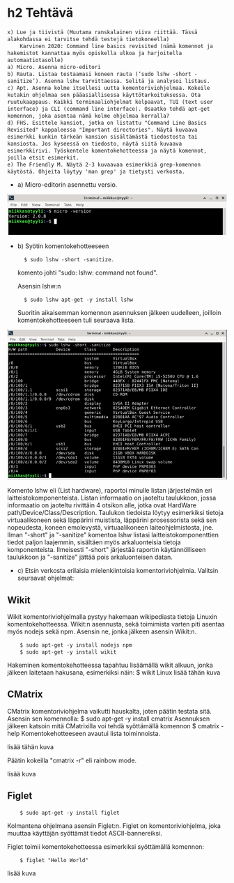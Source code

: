 # h2 Tehtävä


    x) Lue ja tiivistä (Muutama ranskalainen viiva riittää. Tässä alakohdassa ei tarvitse tehdä testejä tietokoneella)
        Karvinen 2020: Command line basics revisited (nämä komennot ja hakemistot kannattaa myös opiskella ulkoa ja harjoitella automaatiotasolle)
    a) Micro. Asenna micro-editori
    b) Rauta. Listaa testaamasi koneen rauta (‘sudo lshw -short -sanitize’). Asenna lshw tarvittaessa. Selitä ja analysoi listaus.
    c) Apt. Asenna kolme itsellesi uutta komentoriviohjelmaa. Kokeile kutakin ohjelmaa sen pääasiallisessa käyttötarkoituksessa. Ota ruutukaappaus. Kaikki terminaaliohjelmat kelpaavat, TUI (text user interface) ja CLI (command line interface). Osaatko tehdä apt-get komennon, joka asentaa nämä kolme ohjelmaa kerralla?
    d) FHS. Esittele kansiot, jotka on listattu "Command Line Basics Revisited" kappaleessa "Important directories". Näytä kuvaava esimerkki kunkin tärkeän kansion sisältämästä tiedostosta tai kansiosta. Jos kyseessä on tiedosto, näytä siitä kuvaava esimerkkirivi. Työskentele komentokehotteessa ja näytä komennot, joilla etsit esimerkit.
    e) The Friendly M. Näytä 2-3 kuvaavaa esimerkkiä grep-komennon käytöstä. Ohjeita löytyy 'man grep' ja tietysti verkosta.

- a) Micro-editorin asennettu versio.

![Add file: Micro version](micro-version.png)

- b) Syötin komentokehotteeseen 

        $ sudo lshw -short -sanitize.
        
     komento johti "sudo: lshw: command not found".
     
     Asensin lshw:n 
     
        $ sudo lshw apt-get -y install lshw
     
     Suoritin aikaisemman komennon asennuksen jälkeen uudelleen, joilloin komentokehotteeseen tuli seuraava lista.

![Add file: sudo lshw -short -sanitize command](lshw-command.png)

Komento lshw eli (List hardware), raportoi minulle listan järjestelmän eri laitteistokomponenteista. Listan informaatio on jaoteltu taulukkoon, jossa informaatio on jaoteltu rivittäin 4 otsikon alle, jotka ovat HardWare path/Device/Class/Description. Taulukon tiedoista löytyy esimerkiksi tietoja virtuaalikoneen sekä läppärini muistista, läppärini prosessorista sekä sen nopeudesta, koneen emolevystä, virtuaalikoneen laiteohjelmistosta, jne. Ilman "-short" ja "-sanitize" komentoa lshw listasi laitteistokomponenttien tiedot paljon laajemmin, sisältäen myös arkaluonteisia tietoja komponenteista. Ilmeisesti "-short" järjestää raportin käytännölliseen taulukkoon ja "-sanitize" jättää pois arkaluonteisen datan.

- c) Etsin verkosta erilaisia mielenkiintoisia komentoriviohjelmia. Valitsin seuraavat ohjelmat:

## Wikit

Wikit komentoriviohjelmalla pystyy hakemaan wikipediasta tietoja Linuxin komentokehotteessa. Wikit:n asennusta, sekä toimimista varten piti asentaa myös nodejs sekä npm. Asensin ne, jonka jälkeen asensin Wikit:n.

        $ sudo apt-get -y install nodejs npm
        $ sudo apt-get -y install wikit

Hakeminen komentokehotteessa tapahtuu lisäämällä wikit alkuun, jonka jälkeen laitetaan hakusana, esimerkiksi näin:
        $ wikit Linux
lisää tähän kuva

## CMatrix

CMatrix komentoriviohjelma vaikutti hauskalta, joten päätin testata sitä. Asensin sen komennolla:
        $ sudo apt-get -y install cmatrix
Asennuksen jälkeen katsoin mitä CMatrixilla voi tehdä syöttämällä komennon 
        $ cmatrix -help
Komentokehotteeseen avautui lista toiminnoista.

lisää tähän kuva

Päätin kokeilla "cmatrix -r" eli rainbow mode.

lisää kuva

## Figlet
        $ sudo apt-get -y install figlet

Kolmantena ohjelmana asensin Figlet:n. Figlet on komentoriviohjelma, joka muuttaa käyttäjän syöttämät tiedot ASCII-bannereiksi. 

Figlet toimii komentokehotteessa esimerkiksi syöttämällä komennon:

        $ figlet "Hello World"
lisää kuva
